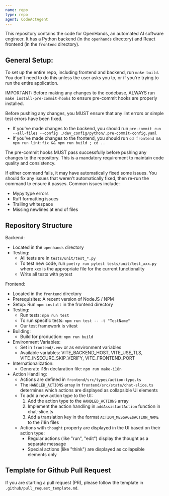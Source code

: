 ```yaml
---
name: repo
type: repo
agent: CodeActAgent
---
```

This repository contains the code for OpenHands, an automated AI software engineer. It has a Python backend
(in the `openhands` directory) and React frontend (in the `frontend` directory).

## General Setup:
To set up the entire repo, including frontend and backend, run `make build`.
You don't need to do this unless the user asks you to, or if you're trying to run the entire application.

IMPORTANT: Before making any changes to the codebase, ALWAYS run `make install-pre-commit-hooks` to ensure pre-commit hooks are properly installed.

Before pushing any changes, you MUST ensure that any lint errors or simple test errors have been fixed.

* If you've made changes to the backend, you should run `pre-commit run --all-files --config ./dev_config/python/.pre-commit-config.yaml`
* If you've made changes to the frontend, you should run `cd frontend && npm run lint:fix && npm run build ; cd ..`

The pre-commit hooks MUST pass successfully before pushing any changes to the repository. This is a mandatory requirement to maintain code quality and consistency.

If either command fails, it may have automatically fixed some issues. You should fix any issues that weren't automatically fixed,
then re-run the command to ensure it passes. Common issues include:
- Mypy type errors
- Ruff formatting issues
- Trailing whitespace
- Missing newlines at end of files

## Repository Structure
Backend:
- Located in the `openhands` directory
- Testing:
  - All tests are in `tests/unit/test_*.py`
  - To test new code, run `poetry run pytest tests/unit/test_xxx.py` where `xxx` is the appropriate file for the current functionality
  - Write all tests with pytest

Frontend:
- Located in the `frontend` directory
- Prerequisites: A recent version of NodeJS / NPM
- Setup: Run `npm install` in the frontend directory
- Testing:
  - Run tests: `npm run test`
  - To run specific tests: `npm run test -- -t "TestName"`
  - Our test framework is vitest
- Building:
  - Build for production: `npm run build`
- Environment Variables:
  - Set in `frontend/.env` or as environment variables
  - Available variables: VITE_BACKEND_HOST, VITE_USE_TLS, VITE_INSECURE_SKIP_VERIFY, VITE_FRONTEND_PORT
- Internationalization:
  - Generate i18n declaration file: `npm run make-i18n`
- Action Handling:
  - Actions are defined in `frontend/src/types/action-type.ts`
  - The `HANDLED_ACTIONS` array in `frontend/src/state/chat-slice.ts` determines which actions are displayed as collapsible UI elements
  - To add a new action type to the UI:
    1. Add the action type to the `HANDLED_ACTIONS` array
    2. Implement the action handling in `addAssistantAction` function in chat-slice.ts
    3. Add a translation key in the format `ACTION_MESSAGE$ACTION_NAME` to the i18n files
  - Actions with `thought` property are displayed in the UI based on their action type:
    - Regular actions (like "run", "edit") display the thought as a separate message
    - Special actions (like "think") are displayed as collapsible elements only


## Template for Github Pull Request

If you are starting a pull request (PR), please follow the template in `.github/pull_request_template.md`.
